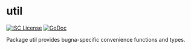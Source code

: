 util
=======

[![ISC License](http://img.shields.io/badge/license-ISC-blue.svg)](https://choosealicense.com/licenses/isc/)
[![GoDoc](http://img.shields.io/badge/godoc-reference-blue.svg)](http://godoc.org/github.com/bugnanet/util)

Package util provides bugna-specific convenience functions and types.
